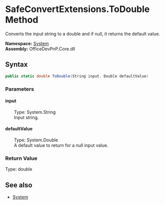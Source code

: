 # SafeConvertExtensions.ToDouble Method  
Converts the input string to a double and if null, it returns the default value.  

**Namespace:** [System](System.md)  
**Assembly:** OfficeDevPnP.Core.dll  
## Syntax
```C#
public static double ToDouble(String input, Double defaultValue)
```
### Parameters
#### input  
&emsp;&emsp;Type: System.String  
&emsp;&emsp;Input string.  

#### defaultValue  
&emsp;&emsp;Type: System.Double  
&emsp;&emsp;A default value to return for a null input value.  

### Return Value
Type: double  

## See also
- [System](System.md)
